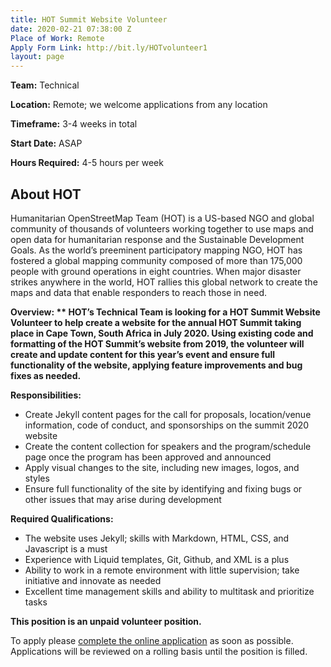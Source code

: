 ```yaml
---
title: HOT Summit Website Volunteer
date: 2020-02-21 07:38:00 Z
Place of Work: Remote
Apply Form Link: http://bit.ly/HOTvolunteer1
layout: page
---
```


**Team:** Technical

**Location:** Remote; we welcome applications from any location 

**Timeframe:** 3-4 weeks in total 

**Start Date:** ASAP

**Hours Required:** 4-5 hours per week

## About HOT
Humanitarian OpenStreetMap Team (HOT) is a US-based NGO and global community of thousands of volunteers working together to use maps and open data for humanitarian response and the Sustainable Development Goals. As the world’s preeminent participatory mapping NGO, HOT has fostered a global mapping community composed of more than 175,000 people with ground operations in eight countries. When major disaster strikes anywhere in the world, HOT rallies this global network to create the maps and data that enable responders to reach those in need.

**Overview: **
HOT’s Technical Team is looking for a HOT Summit Website Volunteer to help create a website for the annual HOT Summit taking place in Cape Town, South Africa in July 2020. Using existing code and formatting of the HOT Summit’s website from 2019, the volunteer will create and update content for this year’s event and ensure full functionality of the website, applying feature improvements and bug fixes as needed.**

**Responsibilities:**

* Create Jekyll content pages for the call for proposals, location/venue information, code of conduct, and sponsorships on the summit 2020 website
* Create the content collection for speakers and the program/schedule page once the program has been approved and announced 
* Apply visual changes to the site, including new images, logos, and styles 
* Ensure full functionality of the site by identifying and fixing bugs or other issues that may arise during development 


**Required Qualifications:**
* The website uses Jekyll; skills with Markdown, HTML, CSS, and Javascript is a must
* Experience with Liquid templates, Git, Github, and XML is a plus
* Ability to work in a remote environment with little supervision; take initiative and innovate as needed
* Excellent time management skills and ability to multitask and prioritize tasks


**This position is an unpaid volunteer position.**

To apply please [complete the online application](http://bit.ly/HOTvolunteer1) as soon as possible. Applications will be reviewed on a rolling basis until the position is filled.